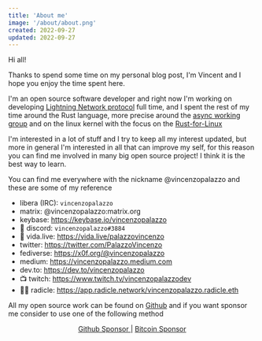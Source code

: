 ```yaml
---
title: 'About me'
image: '/about/about.png'
created: 2022-09-27
updated: 2022-09-27
---
```


Hi all!

Thanks to spend some time on my personal blog post, I'm Vincent and
I hope you enjoy the time spent here.

I'm an open source software developer and right now I'm working on developing [Lightning Network protocol](https://github.com/lightning/bolts) full time, and I spent the rest of my time around the Rust language, more precise around the [async working group](https://rust-lang.github.io/wg-async/welcome.html) and on the linux kernel with the focus on the [Rust-for-Linux](https://github.com/Rust-for-Linux)

I'm interested in a lot of stuff and I try to keep all my interest updated, but more in general I'm interested in all that can improve my self, for this reason you can find me involved in many big open source project! I think it is the best way to learn.

You can find me everywhere with the nickname @vincenzopalazzo and these are some of my reference

- libera (IRC): `vincenzopalazzo`
- matrix: @vincenzopalazzo:matrix.org
- keybase: https://keybase.io/vincenzopalazzo
- 💬 discord: `vincenzopalazzo#3884`
- 💬 vida.live: https://vida.live/palazzovincenzo
- twitter: https://twitter.com/PalazzoVincenzo
- fediverse: https://x0f.org/@vincenzopalazzo
- medium: https://vincenzopalazzo.medium.com
- dev.to: https://dev.to/vincenzopalazzo
- 📺 twitch: https://www.twitch.tv/vincenzopalazzodev
- 👨‍💻 radicle: https://app.radicle.network/vincenzopalazzo.radicle.eth

All my open source work can be found on [Github](https://github.com/vincenzopalazzo) and if you want sponsor me consider to use one of the following method

<div align="center"> 
  <a href="https://github.com/sponsors/vincenzopalazzo">
    Github Sponsor
  </a>
  <span>|</span>
  <a href="https://bitcoindevlist.com/vincenzopalazzo/#vincenzopalazzo">
    Bitcoin Sponsor
  </a>
</div>
